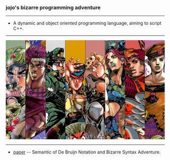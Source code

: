 ### jojo's bizarre programming adventure

------

- A dynamic and object oriented programming language, aiming to script C++.

------

![all jojos](https://github.com/xieyuheng/image/raw/master/jojo/all-jojos-1.jpg)

------

- [paper](https://xieyuheng.github.io/jojo) -- Semantic of De Bruijn Notation and Bizarre Syntax Adventure.
